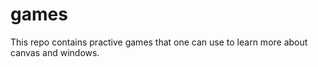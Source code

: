 # games

This repo contains practive games that one can use to learn more about canvas and windows.
